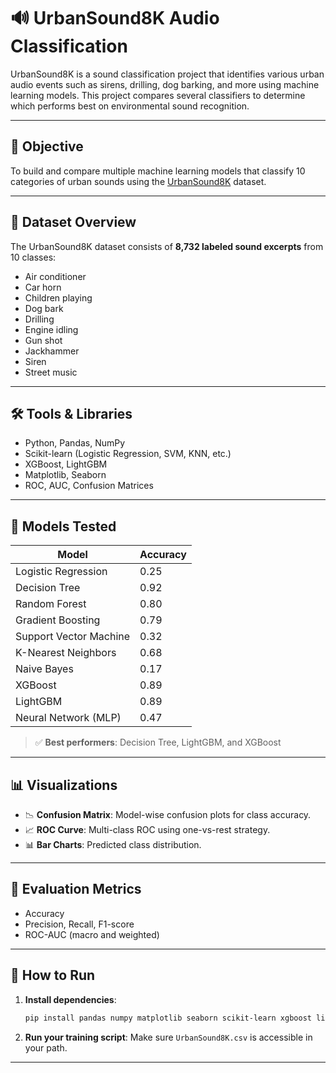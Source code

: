 
# 🔊 UrbanSound8K Audio Classification

UrbanSound8K is a sound classification project that identifies various urban audio events such as sirens, drilling, dog barking, and more using machine learning models. This project compares several classifiers to determine which performs best on environmental sound recognition.

---

## 🎯 Objective

To build and compare multiple machine learning models that classify 10 categories of urban sounds using the [UrbanSound8K](https://urbansounddataset.weebly.com/urbansound8k.html) dataset.

---

## 📂 Dataset Overview

The UrbanSound8K dataset consists of **8,732 labeled sound excerpts** from 10 classes:

* Air conditioner
* Car horn
* Children playing
* Dog bark
* Drilling
* Engine idling
* Gun shot
* Jackhammer
* Siren
* Street music

---

## 🛠️ Tools & Libraries

* Python, Pandas, NumPy
* Scikit-learn (Logistic Regression, SVM, KNN, etc.)
* XGBoost, LightGBM
* Matplotlib, Seaborn
* ROC, AUC, Confusion Matrices

---

## 🧠 Models Tested

| Model                  | Accuracy |
| ---------------------- | -------- |
| Logistic Regression    | 0.25     |
| Decision Tree          | 0.92     |
| Random Forest          | 0.80     |
| Gradient Boosting      | 0.79     |
| Support Vector Machine | 0.32     |
| K-Nearest Neighbors    | 0.68     |
| Naive Bayes            | 0.17     |
| XGBoost                | 0.89     |
| LightGBM               | 0.89     |
| Neural Network (MLP)   | 0.47     |

> ✅ **Best performers**: Decision Tree, LightGBM, and XGBoost

---

## 📊 Visualizations

* 📉 **Confusion Matrix**: Model-wise confusion plots for class accuracy.
* 📈 **ROC Curve**: Multi-class ROC using one-vs-rest strategy.
* 📊 **Bar Charts**: Predicted class distribution.

---

## 🧪 Evaluation Metrics

* Accuracy
* Precision, Recall, F1-score
* ROC-AUC (macro and weighted)

---

## 🚀 How to Run

1. **Install dependencies**:

   ```bash
   pip install pandas numpy matplotlib seaborn scikit-learn xgboost lightgbm
   ```

2. **Run your training script**:
   Make sure `UrbanSound8K.csv` is accessible in your path.

---
